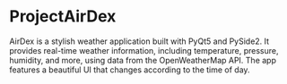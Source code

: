 # ProjectAirDex
AirDex is a stylish weather application built with PyQt5 and PySide2. It provides real-time weather information, including temperature, pressure, humidity, and more, using data from the OpenWeatherMap API. The app features a beautiful UI that changes according to the time of day.
